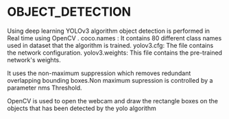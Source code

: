 # OBJECT_DETECTION
Using deep learning YOLOv3 algorithm object detection is performed in Real time using OpenCV .
coco.names : It contains 80 different class names used in dataset that the algorithm is trained.
yolov3.cfg: The file contains the network configuration.
yolov3.weights: This file contains the pre-trained network's weights.

It uses the non-maximum suppression which removes redundant overlapping bounding boxes.Non maximum supression is controlled by a parameter nms Threshold.

OpenCV is used to open the webcam and draw the rectangle boxes on the objects that has been detected by the yolo algorithm
